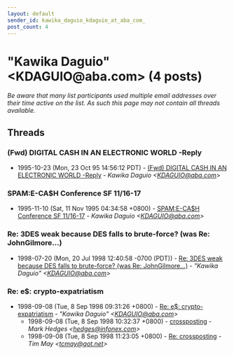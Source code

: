 ```yaml
---
layout: default
sender_id: kawika_daguio_kdaguio_at_aba_com_
post_count: 4
---
```


# "Kawika Daguio" <KDAGUIO<span>@</span>aba.com> (4 posts)

_Be aware that many list participants used multiple email addresses over their time active on the list. As such this page may not contain all threads available._

## Threads

### (Fwd) DIGITAL CASH IN AN ELECTRONIC WORLD -Reply
+ 1995-10-23 (Mon, 23 Oct 95 14:56:12 PDT) - [(Fwd) DIGITAL CASH IN AN ELECTRONIC WORLD -Reply](/archive/1995/10/fb0b96f14d8d519b874a1f259ca2132d0bae331631ce1797284f36e14e2295e1) - _Kawika Daguio \<KDAGUIO@aba.com\>_

### SPAM:E-CA$H Conference SF 11/16-17
+ 1995-11-10 (Sat, 11 Nov 1995 04:34:58 +0800) - [SPAM:E-CA$H Conference SF 11/16-17](/archive/1995/11/5072289100b96434850fa31250a120ada44bd59b872c6480e760723e73d77892) - _Kawika Daguio \<KDAGUIO@aba.com\>_

### Re: 3DES weak because DES falls to brute-force? (was Re: JohnGilmore...)
+ 1998-07-20 (Mon, 20 Jul 1998 12:40:58 -0700 (PDT)) - [Re: 3DES weak because DES falls to brute-force? (was Re: JohnGilmore...)](/archive/1998/07/7a5e3d31dcaddb3eb9a4b32d9e740520174a22d81b233e7244b6db56c89db35f) - _"Kawika Daguio" \<KDAGUIO@aba.com\>_

### Re: e$: crypto-expatriatism
+ 1998-09-08 (Tue, 8 Sep 1998 09:31:26 +0800) - [Re: e$: crypto-expatriatism](/archive/1998/09/56a5a00c4df7b81eb2bf65d4f09ca167e0e31a6aa0f9d6f5acd4311b5d8e9420) - _"Kawika Daguio" \<KDAGUIO@aba.com\>_
  + 1998-09-08 (Tue, 8 Sep 1998 10:32:37 +0800) - [crossposting](/archive/1998/09/c386d72c2337ec691af4c9749759f5d59bbd145c33c78348dc7e167397365df3) - _Mark Hedges \<hedges@infonex.com\>_
  + 1998-09-08 (Tue, 8 Sep 1998 11:23:05 +0800) - [Re: crossposting](/archive/1998/09/77bd9a1ccc5f54ead8d5362a534ed78cba7edc5208b4e1691d2dd24717ccb84f) - _Tim May \<tcmay@got.net\>_

